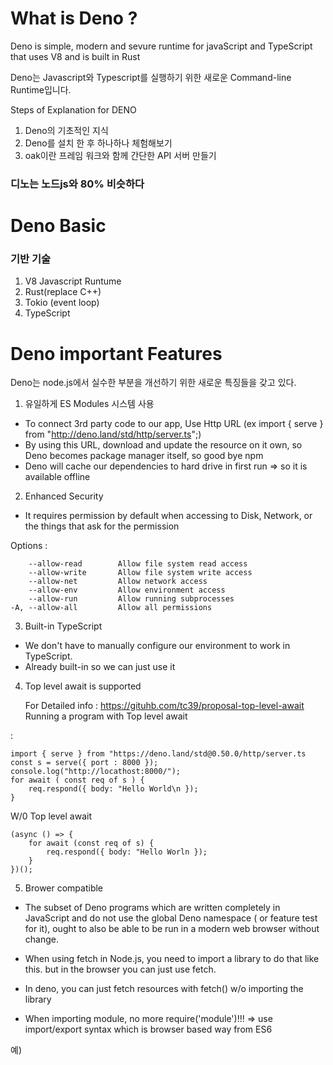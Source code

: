 # What is Deno ?

Deno is simple, modern and sevure runtime for javaScript and TypeScript that uses V8 and is built in Rust

Deno는 Javascript와 Typescript를 실행하기 위한 새로운 Command-line Runtime입니다.

Steps of Explanation for DENO

1. Deno의 기초적인 지식
2. Deno를 설치 한 후 하나하나 체험해보기
3. oak이란 프레임 워크와 함께 간단한 API 서버 만들기

###  디노는 노드js와 80% 비슷하다 


# Deno Basic


### 기반 기술
1. V8 Javascript Runtume
2. Rust(replace C++)
3. Tokio (event loop)
4. TypeScript

# Deno important Features

Deno는 node.js에서 실수한 부분을 개선하기 위한 새로운 특징들을 갖고 있다.

1. 유일하게 ES Modules 시스템 사용
- To connect 3rd party code to our app, Use Http URL
(ex import { serve } from "http://deno.land/std/http/server.ts";)
- By using this URL, download and update the resource on it own, so Deno becomes package manager itself, so good bye npm
- Deno will cache our dependencies to hard drive in first run
=> so it is available offline
2. Enhanced Security
- It requires permission by default when accessing to Disk, Network, or the things that ask for the permission

Options :
        
        --allow-read        Allow file system read access
        --allow-write       Allow file system write access
        --allow-net         Allow network access
        --allow-env         Allow environment access
        --allow-run         Allow running subprocesses
    -A, --allow-all         Allow all permissions
3. Built-in TypeScript
- We don't have to manually configure our environment to work in TypeScript.
- Already built-in so we can just use it

4. Top level await is supported
    
    For Detailed info : https://gituhb.com/tc39/proposal-top-level-await
Running a program with Top level await

:  

    import { serve } from "https://deno.land/std@0.50.0/http/server.ts
    const s = serve({ port : 8000 });
    console.log("http://locathost:8000/");
    for await ( const req of s ) {
        req.respond({ body: "Hello World\n });
    }

W/0 Top level await

    (async () => {
        for await (const req of s) {
            req.respond({ body: "Hello Worln });
        }
    })();

5. Brower compatible
- The subset of Deno programs which are written completely in JavaScript and do not use
the global Deno namespace ( or feature test for it), ought to also be able to be run in a modern web browser without change.

- When using fetch in Node.js, you need to import a library to do that like this.
but in the browser you can just use fetch.

- In deno, you can just fetch resources with fetch() w/o importing the library

- When importing module, no more require('module')!!!
=> use import/export syntax which is browser based way from ES6

예) 